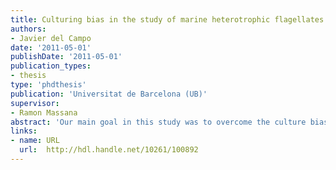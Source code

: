 ```yaml
---
title: Culturing bias in the study of marine heterotrophic flagellates diversity 
authors:
- Javier del Campo
date: '2011-05-01'
publishDate: '2011-05-01'
publication_types:
- thesis
type: 'phdthesis'
publication: 'Universitat de Barcelona (UB)'
supervisor:
- Ramon Massana
abstract: 'Our main goal in this study was to overcome the culture bias in marine heterotrophic flagellates. This main aim could be structured in three general aspects. The first was to determine the importance and representativity of cultured flagellates in environmental molecular studies. The second was the study of the culture bias from an experimental point of view. Finally, we aimed at obtaining new cultures of heterotrophic flagellates. To achieve this we defined more specific objectives: 1. Determine the clonal contribution of 18S rDNA sequences of chrysophytes, choanoflagellates and bicosoecids in marine and freshwater systems, improve the phylogeny of these groups and analyze their sequence novelty. 2. Determine the effect of PCR induced biases by comparing 18S rDNA sequences obtained from the Global Ocean Survey (GOS) metagenomic database (Rusch et al. 2007) and from standard clone libraries (Massana and Pedrós-Alió 2008). 3. Compare the protist diversity inferred from clone libraries both from extracted DNA and extracted RNA from the same sample, in order to delineate the biases introduced in environmental diversity studies generally based on DNA. 4. Report the effects of different organic matter enrichments to heterotrophic flagellates community structure and put together ideas and concepts related to the culturing bias that had been generally assumed or refused but never specifically addressed. 5. Develop a new culturing approach to isolate previously uncultured heterotrophic flagellates species that might be abundant in the marine plankton'
links:
- name: URL
  url:  http://hdl.handle.net/10261/100892
---
```


